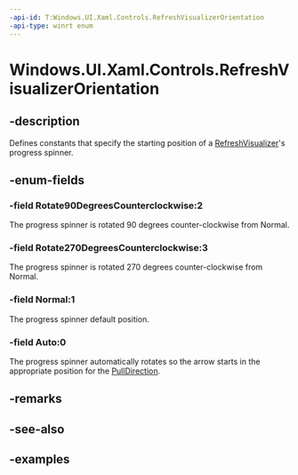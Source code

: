 ```yaml
---
-api-id: T:Windows.UI.Xaml.Controls.RefreshVisualizerOrientation
-api-type: winrt enum
---
```


<!-- Enumeration syntax.
public enum RefreshVisualizerOrientation : int 
-->

# Windows.UI.Xaml.Controls.RefreshVisualizerOrientation

## -description

Defines constants that specify the starting position of a [RefreshVisualizer](refreshvisualizer.md)'s progress spinner.

## -enum-fields

### -field Rotate90DegreesCounterclockwise:2

The progress spinner is rotated 90 degrees counter-clockwise from Normal.

### -field Rotate270DegreesCounterclockwise:3

The progress spinner is rotated 270 degrees counter-clockwise from Normal.

### -field Normal:1

The progress spinner default position.

### -field Auto:0

The progress spinner automatically rotates so the arrow starts in the appropriate position for the [PullDirection](refreshcontainer_pulldirection.md).

## -remarks

## -see-also

## -examples

